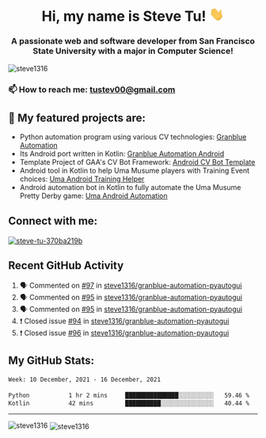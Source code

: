 <h1 align="center">Hi, my name is Steve Tu! <img src="wave.gif" alt="Wave" width="30px" /></h1>
<h3 align="center">A passionate web and software developer from San Francisco State University with a major in Computer Science!</h3>

<p align="left"> <img src="https://komarev.com/ghpvc/?username=steve1316&label=Profile%20views&color=0e75b6&style=flat" alt="steve1316" /> </p>

### 📫 How to reach me: **tustev00@gmail.com**

## 🔭 My featured projects are:
- Python automation program using various CV technologies: [Granblue Automation](https://github.com/steve1316/granblue-automation-pyautogui)
- Its Android port written in Kotlin: [Granblue Automation Android](https://github.com/steve1316/granblue-automation-android)
- Template Project of GAA's CV Bot Framework: [Android CV Bot Template](https://github.com/steve1316/android-cv-bot-template)
- Android tool in Kotlin to help Uma Musume players with Training Event choices: [Uma Android Training Helper](https://github.com/steve1316/uma-android-training-helper)
- Android automation bot in Kotlin to fully automate the Uma Musume Pretty Derby game: [Uma Android Automation](https://github.com/steve1316/uma-android-automation)

## Connect with me:

<p align="left">
<a href="https://linkedin.com/in/steve-tu-370ba219b" target="blank"><img align="center" src="https://cdn.jsdelivr.net/npm/simple-icons@3.0.1/icons/linkedin.svg" alt="steve-tu-370ba219b" height="30" width="40" /></a>
</p>

## Recent GitHub Activity

<!--START_SECTION:activity-->
1. 🗣 Commented on [#97](https://github.com/steve1316/granblue-automation-pyautogui/issues/97) in [steve1316/granblue-automation-pyautogui](https://github.com/steve1316/granblue-automation-pyautogui)
2. 🗣 Commented on [#95](https://github.com/steve1316/granblue-automation-pyautogui/issues/95) in [steve1316/granblue-automation-pyautogui](https://github.com/steve1316/granblue-automation-pyautogui)
3. 🗣 Commented on [#95](https://github.com/steve1316/granblue-automation-pyautogui/issues/95) in [steve1316/granblue-automation-pyautogui](https://github.com/steve1316/granblue-automation-pyautogui)
4. ❗️ Closed issue [#94](https://github.com/steve1316/granblue-automation-pyautogui/issues/94) in [steve1316/granblue-automation-pyautogui](https://github.com/steve1316/granblue-automation-pyautogui)
5. ❗️ Closed issue [#96](https://github.com/steve1316/granblue-automation-pyautogui/issues/96) in [steve1316/granblue-automation-pyautogui](https://github.com/steve1316/granblue-automation-pyautogui)
<!--END_SECTION:activity-->

## My GitHub Stats:

<!--START_SECTION:waka-->
```text
Week: 10 December, 2021 - 16 December, 2021

Python           1 hr 2 mins     ███████████████░░░░░░░░░░   59.46 % 
Kotlin           42 mins         ██████████░░░░░░░░░░░░░░░   40.44 % 
```
<!--END_SECTION:waka-->

---

<p><img align="left" src="https://github-readme-stats.vercel.app/api/top-langs?username=steve1316&show_icons=true&locale=en&layout=compact&theme=radical" alt="steve1316" /></p>

<p>&nbsp;<img align="center" src="https://github-readme-stats.vercel.app/api?username=steve1316&show_icons=true&locale=en&count_private=true&theme=radical" alt="steve1316" /></p>
